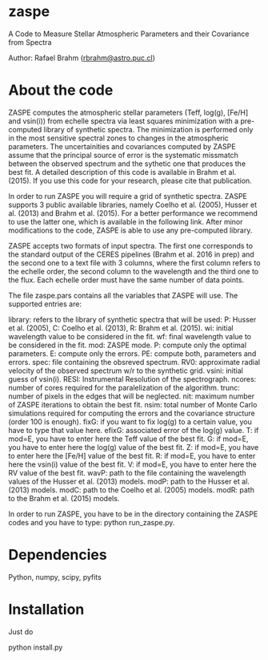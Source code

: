 # zaspe
A Code to Measure Stellar Atmospheric Parameters and their Covariance from Spectra

Author: Rafael Brahm (rbrahm@astro.puc.cl)

# About the code
ZASPE computes the atmospheric stellar parameters (Teff, log(g), [Fe/H] and vsin(i)) from echelle spectra via least squares minimization with a pre-computed library of synthetic spectra. The minimization is performed only in the most sensitive spectral zones to changes in the atmospheric parameters. The uncertainities and covariances computed by ZASPE assume that the principal source of error is the systematic missmatch between the observed spectrum and the sythetic one that produces the best fit. A detailed description of this code is available in Brahm et al. (2015). If you use this code for your research, please cite that publication.

In order to run ZASPE you will require a grid of synthetic spectra. ZASPE supports 3 public available libraries, namely Coelho et al. (2005), Husser et al. (2013) and Brahm et al. (2015). For a better performance we recommend to use the latter one, which is available in the following link. After minor modifications to the code, ZASPE is able to use any pre-computed library.

ZASPE accepts two formats of input spectra. The first one corresponds to the standard output of the CERES pipelines (Brahm et al. 2016 in prep) and the second one to a text file with 3 columns, where the first column refers to the echelle order, the second column to the wavelength and the third one to the flux. Each echelle order must have the same number of data points.

The file zaspe.pars contains all the variables that ZASPE will use. The supported entries are:

library: refers to the library of synthetic spectra that will be used: P: Husser et al. (2005), C: Coelho et al. (2013), R: Brahm et al. (2015).
wi: initial wavelength value to be considered in the fit.
wf: final wavelength value to be considered in the fit.
mod: ZASPE mode. P: compute only the optimal parameters. E: compute only the errors. PE: compute both, parameters and errors.
spec: file containing the obsreved spectrum.
RV0: approximate radial velocity of the observed spectrum w/r to the synthetic grid.
vsini: initial guess of vsin(i).
RESI: Instrumental Resolution of the spectrograph.
ncores: number of cores required for the paralelization of the algorithm.
trunc: number of pixels in the edges that will be neglected.
nit: maximum number of ZASPE iterations to obtain the best fit.
nsim: total number of Monte Carlo simulations required for computing the errors and the covariance structure (order 100 is enough).
fixG: if you want to fix log(g) to a certain value, you have to type that value here.
efixG: associated error of the log(g) value.
T: if mod=E, you have to enter here the Teff value of the best fit.
G: if mod=E, you have to enter here the log(g) value of the best fit.
Z: if mod=E, you have to enter here the [Fe/H] value of the best fit.
R: if mod=E, you have to enter here the vsin(i) value of the best fit.
V: if mod=E, you have to enter here the RV value of the best fit.
wavP: path to the file containing the wavelength values of the Husser et al. (2013) models.
modP: path to the Husser et al. (2013) models.
modC: path to the Coelho et al. (2005) models.
modR: path to the Brahm et al. (2015) models.

In order to run ZASPE, you have to be in the directory containing the ZASPE codes and you have to type: python run_zaspe.py.

# Dependencies
Python, numpy, scipy, pyfits

# Installation

Just do

python install.py




